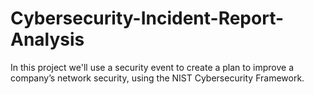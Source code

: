 # Cybersecurity-Incident-Report-Analysis
In this project we'll use a security event to create a plan to improve a company’s network security, using the NIST Cybersecurity Framework.
